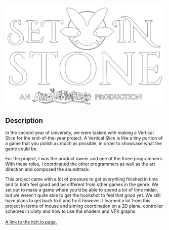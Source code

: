 <div class="content-box">
    <img src="/assets/images/Set in Stone/Title.png" alt="Yarn Knight Logo">
    <h2>Description</h2>
    <div>In the second year of university, we were tasked with making a Vertical Slice for the end-of-the-year project. A Vertical Slice is like a tiny portion of a game that you polish as much as possible, in order to showcase what the game could be.

For the project, I was the product owner and one of the three programmers. With these roles, I coordinated the other programmers as well as the art direction and composed the soundtrack.

This project came with a lot of pressure to get everything finished in time and to both feel good and be different from other games in the genre. We set out to make a game where you’d be able to spend a lot of time midair, but we weren’t quite able to get the hookshot to feel that good yet. We still have plans to get back to it and fix it however. I learned a lot from this project in terms of mouse and aiming coordination on a 2D plane, controller schemes in Unity and how to use the shaders and VFX graphs.
<br><br>
<a href="https://amalgamates.itch.io/setinstone" target="_blank" rel="noopener noreferrer">A link to the itch.io page.</a>
</div>